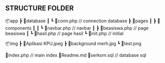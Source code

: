 ## STRUCTURE FOLDER 

📦app
 ┣ 📂database
 ┃ ┗ 📜conn.php // connection database
 ┣ 📂pages
 ┃ ┣ 📂components
 ┃ ┃ ┗ 📜navbar.php // navbar
 ┃ ┣ 📜beasiswa.php // page beasiswa
 ┃ ┗ 📜hasil.php // page hasil
 ┗ 📜init.php // initial


 📦img
 ┣ 📜Aplikasi KPU.jpeg
 ┣ 📜background merh.jpg
 ┗ 📜test.png


📜index.php // main index
📜Readme.md
📜serkom.sql // database sql